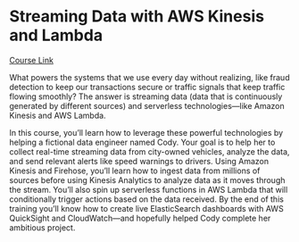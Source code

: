 # Streaming Data with AWS Kinesis and Lambda

[Course Link](https://learn.datacamp.com/courses/streaming-data-with-aws-kinesis-and-lambda)

What powers the systems that we use every day without realizing, like fraud detection to keep our transactions secure or traffic signals that keep traffic flowing smoothly? The answer is streaming data (data that is continuously generated by different sources) and serverless technologies—like Amazon Kinesis and AWS Lambda. 

In this course, you’ll learn how to leverage these powerful technologies by helping a fictional data engineer named Cody. Your goal is to help her to collect real-time streaming data from city-owned vehicles, analyze the data, and send relevant alerts like speed warnings to drivers. Using Amazon Kinesis and Firehose, you’ll learn how to ingest data from millions of sources before using Kinesis Analytics to analyze data as it moves through the stream. You’ll also spin up serverless functions in AWS Lambda that will conditionally trigger actions based on the data received. By the end of this training you’ll know how to create live ElasticSearch dashboards with AWS QuickSight and CloudWatch—and hopefully helped Cody complete her ambitious project.
